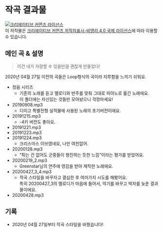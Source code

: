 # 작곡 결과물

<a rel="license" href="http://creativecommons.org/licenses/by-nc/4.0/"><img alt="크리에이티브 커먼즈 라이선스" style="border-width:0" src="https://i.creativecommons.org/l/by-nc/4.0/88x31.png" /></a><br />이 저작물은 <a rel="license" href="http://creativecommons.org/licenses/by-nc/4.0/">크리에이티브 커먼즈 저작자표시-비영리 4.0 국제 라이선스</a>에 따라 이용할 수 있습니다.

## 메인 곡 & 설명
> 이건 내가 자랑할 수 있을만큼 괜찮게 만들었다!

2020년 04월 27일 이전의 곡들은 Loop형식의 곡이라 지루함을 느끼기 쉬워요.
- 청음 시리즈
  - 기존의 노래를 듣고 멜로디와 반주를 맞춰 그대로 피아노로 옮긴 노래에요.<br>이 폴더에는 자신있는 것들만 모아놨으니 걱정마세요!
- 20190908.mp3
  - 디미고 특별전형 실적물에 사용된 노래의 초기버전이에요.
- 20191215.mp3
  - -4키 버전도 좋아요.
- 20191221.mp3
- 20191223.mp3
- 20191224.mp3
  - 크리스마스 이브였네요, 나만 여친없어.
- 20200128.mp3
  - "튀는 건 없어도 군중들이 행진하는 듯한 느낌"이라는 평가를 받았어요.
- 20200219_2.mp3
  - Greenstar님의 연주에 영감을 받아 제작한 노래에요.
- 20200427_3_4.mp3
  - 작곡 스타일을 바꾸자고 결심한 후 여러가지 시도를 해봤어요.<br>특히 20200427_3의 멜로디가 마음에 들어서, 악기를 바꾸고 박자를 늦춘 결과물이에요.
- 20200428.mp3

## 기록
- 2020년 04월 27일부터 작곡 스타일을 바꿨습니다!
